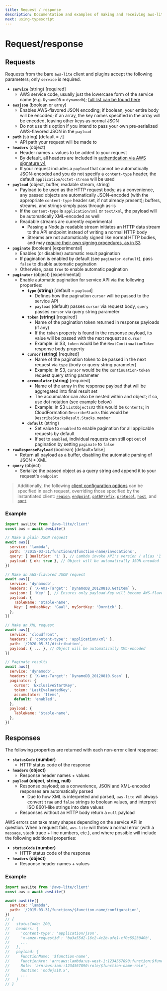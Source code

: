 ```yaml
---
title: Request / response
description: Documentation and examples of making and receiving aws-lite requests and responses
next: using-typescript
---
```

# Request/response

## Requests

Requests from the bare `aws-lite` client and plugins accept the following parameters; only `service` is required.

- **`service`** (string) [required]
  - AWS service code, usually just the lowercase form of the service name (e.g. `DynamoDB` = `dynamodb`); [full list can be found here](src/services.js)
- **`awsjson`** (boolean or array)
  - Enables AWS-flavored JSON encoding; if boolean, your entire body will be encoded; if an array, the key names specified in the array will be encoded, leaving other keys as normal JSON
  - Do not use this option if you intend to pass your own pre-serialized AWS-flavored JSON in the `payload`
- **`path`** (string) [default = `/`]
  - API path your request will be made to
- **`headers`** (object)
  - Header names + values to be added to your request
  - By default, all headers are included in [authentication via AWS signature v4](https://docs.aws.amazon.com/AmazonS3/latest/API/sig-v4-authenticating-requests.html)
  - If your request includes a `payload` that cannot be automatically JSON-encoded and you do not specify a `content-type` header, the default `application/octet-stream` will be used
- **`payload`** (object, buffer, readable stream, string)
  - Payload to be used as the HTTP request body; as a convenience, any passed objects are automatically JSON-encoded (with the appropriate `content-type` header set, if not already present); buffers, streams, and strings simply pass through as-is
  - If the `content-type` is `application/xml` or `text/xml`, the payload will be automatically XML-encoded as well
  - Readable streams are currently experimental
    - Passing a Node.js readable stream initiates an HTTP data stream to the API endpoint instead of writing a normal HTTP body
    - Streams are not automatically signed like normal HTTP bodies, and may [require their own signing procedures, as in S3](https://docs.aws.amazon.com/AmazonS3/latest/API/sigv4-streaming.html)
- **`paginate`** (boolean) [experimental]
  - Enables (or disables) automatic result pagination
  - If pagination is enabled by default (see `paginator.default`), pass `false` to disable automatic pagination
  - Otherwise, pass `true` to enable automatic pagination
- **`paginator`** (object) [experimental]
  - Enable automatic pagination for service API via the following properties:
    - **`type` (string)** [default = `payload`]
      - Defines how the pagination `cursor` will be passed to the service API
      - `payload` (default) passes `cursor` via request body, `query` passes `cursor` via query string parameter
    - **`token` (string)** [required]
      - Name of the pagination token returned in response payloads (if any)
      - If the `token` property is found in the response payload, its value will be passed with the next request as `cursor`
      - Example: in S3, `token` would be the `NextContinuationToken` response body property
    - **`cursor` (string)** [required]
      - Name of the pagination token to be passed in the next request via `type` (body or query string parameter)
      - Example: in S3, `cursor` would be the `continuation-token` request query string parameter
    - **`accumulator` (string)** [required]
      - Name of the array in the response payload that will be aggregated into final result set
      - The accumulator can also be nested within and object; if so, use dot notation (see example below)
      - Example: in S3 `ListObjectsV2` this would be `Contents`; in CloudFormation `DescribeStacks` this would be `DescribeStacksResult.Stacks.member`
    - **`default`** (string)
      - Set value to `enabled` to enable pagination for all applicable requests by default
      - If set to `enabled`, individual requests can still opt out of pagination by setting `paginate` to `false`
- **`rawResponsePayload`** (boolean) [default=false]
  - Return all payload as a buffer, disabling the automatic parsing of JSON + XML
- **`query`** (object)
  - Serialize the passed object as a query string and append it to your request's `endpoint`

> Additionally, the following [client configuration options](/configuration) can be specified in each request, overriding those specified by the instantiated client: [`region`](/configuration#credentials-%2B-region), [`endpoint`](/configuration#endpoint-config), [`pathPrefix`](/configuration#endpoint-config), [`protocol`](/configuration#endpoint-config), [`host`](/configuration#endpoint-config), and [`port`](/configuration#endpoint-config)


### Example

```javascript
import awsLite from '@aws-lite/client'
const aws = await awsLite()

// Make a plain JSON request
await aws({
  service: 'lambda',
  path: '/2015-03-31/functions/$function-name/invocations',
  query: { Qualifier: '1' }, // Lambda invoke API's version / alias '1'
  payload: { ok: true }, // Object will be automatically JSON-encoded
})

// Make an AWS-flavored JSON request
await aws({
  service: 'dynamodb',
  headers: { 'X-Amz-Target': `DynamoDB_20120810.GetItem` },
  awsjson: [ 'Key' ], // Ensures only payload.Key will become AWS-flavored JSON
  payload: {
    TableName: '$table-name',
    Key: { myHashKey: 'Gaal', mySortKey: 'Dornick' },
  },
})

// Make an XML request
await aws({
  service: 'cloudfront',
  headers: { 'content-type': 'application/xml' },
  path: '/2020-05-31/distribution',
  payload: { ... }, // Object will be automatically XML-encoded
})

// Paginate results
await aws({
  service: 'dynamodb',
  headers: { 'X-Amz-Target': `DynamoDB_20120810.Scan` },
  paginator: {
    cursor: 'ExclusiveStartKey',
    token: 'LastEvaluatedKey',
    accumulator: 'Items',
    default: 'enabled',
  },
  payload: {
    TableName: '$table-name',
  },
})
```


## Responses

The following properties are returned with each non-error client response:

- **`statusCode` (number)**
  - HTTP status code of the response
- **`headers` (object)**
  - Response header names + values
- **`payload` (object, string, null)**
  - Response payload; as a convenience, JSON and XML-encoded responses are automatically parsed
    - Due to how XML is interpreted and parsed, `aws-lite` will always convert `true` and `false` strings to boolean values, and interpret ISO 8601-like strings into date values
  - Responses without an HTTP body return a `null` payload

AWS errors can take many shapes depending on the service API in question. When a request fails, `aws-lite` will throw a normal error (with a `message`, stack trace + line numbers, etc.), and where possible will include the following additional properties:

- **`statusCode` (number)**
  - HTTP status code of the response
- **`headers` (object)**
  - Response header names + values


### Example

```javascript
import awsLite from '@aws-lite/client'
const aws = await awsLite()

await awsLite({
  service: 'lambda',
  path: '/2015-03-31/functions/$function-name/configuration',
})
// {
//   statusCode: 200,
//   headers: {
//     'content-type': 'application/json',
//     'x-amzn-requestid': 'ba3a55d2-16c2-4c2b-afe1-cf0c5523040b',
//     ...
//   },
//   payload: {
//     FunctionName: '$function-name',
//     FunctionArn: 'arn:aws:lambda:us-west-1:1234567890:function:$function-name',
//     Role: 'arn:aws:iam::1234567890:role/$function-name-role',
//     Runtime: 'nodejs18.x',
//     ...
//   }
// }
```
